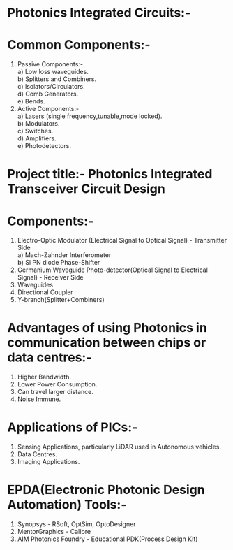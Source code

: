 # Photonics Integrated Circuits:-  
  # Common Components:-  
  1) Passive Components:-  
     a) Low loss waveguides.  
     b) Splitters and Combiners.  
     c) Isolators/Circulators.  
     d) Comb Generators.   
     e) Bends.    
  2) Active Components:-  
     a) Lasers (single frequency,tunable,mode locked).  
     b) Modulators.  
     c) Switches.  
     d) Amplifiers.  
     e) Photodetectors.  
# Project title:- Photonics Integrated Transceiver Circuit Design  
  # Components:-  
  1) Electro-Optic Modulator (Electrical Signal to Optical Signal) - Transmitter Side   
    a) Mach-Zahnder Interferometer   
    b) Si PN diode Phase-Shifter       
  2) Germanium Waveguide Photo-detector(Optical Signal to Electrical Signal) - Receiver Side        
  3) Waveguides         
  4) Directional Coupler  
  5) Y-branch(Splitter+Combiners)   
  # Advantages of using Photonics in communication between chips or data centres:-  
  1) Higher Bandwidth.    
  2) Lower Power Consumption.  
  3) Can travel larger distance.  
  4) Noise Immune.  
  # Applications of PICs:-  
  1) Sensing Applications, particularly LiDAR used in Autonomous vehicles.  
  2) Data Centres.    
  3) Imaging Applications.  
# EPDA(Electronic Photonic Design Automation) Tools:-     
1) Synopsys - RSoft, OptSim, OptoDesigner     
2) MentorGraphics - Calibre      
3) AIM Photonics Foundry - Educational PDK(Process Design Kit)       
